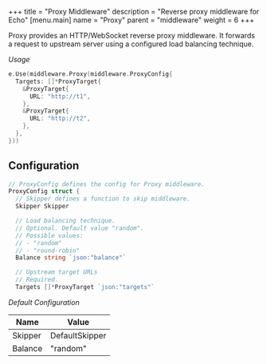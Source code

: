 +++
title = "Proxy Middleware"
description = "Reverse proxy middleware for Echo"
[menu.main]
  name = "Proxy"
  parent = "middleware"
  weight = 6
+++

Proxy provides an HTTP/WebSocket reverse proxy middleware. It forwards a request
to upstream server using a configured load balancing technique.

*Usage*

```go
e.Use(middleware.Proxy(middleware.ProxyConfig{
  Targets: []*ProxyTarget{
    &ProxyTarget{
      URL: "http://t1",
    },
    &ProxyTarget{
      URL: "http://t2",
    },
  },
}))
```

## Configuration

```go
// ProxyConfig defines the config for Proxy middleware.
ProxyConfig struct {
  // Skipper defines a function to skip middleware.
  Skipper Skipper

  // Load balancing technique.
  // Optional. Default value "random".
  // Possible values:
  // - "random"
  // - "round-robin"
  Balance string `json:"balance"`

  // Upstream target URLs
  // Required.
  Targets []*ProxyTarget `json:"targets"`
```

*Default Configuration*

Name | Value
---- | -----
Skipper | DefaultSkipper
Balance | "random"
